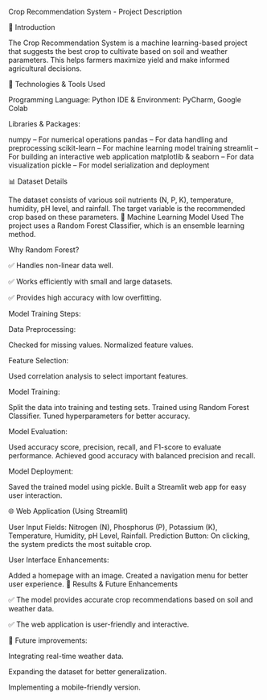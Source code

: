 Crop Recommendation System - Project Description


📌 Introduction

The Crop Recommendation System is a machine learning-based project that suggests the best crop to cultivate based on soil and weather parameters. This helps farmers maximize yield and make informed agricultural decisions.


🔧 Technologies & Tools Used

Programming Language: Python
IDE & Environment: PyCharm, Google Colab

Libraries & Packages:

numpy – For numerical operations
pandas – For data handling and preprocessing
scikit-learn – For machine learning model training
streamlit – For building an interactive web application
matplotlib & seaborn – For data visualization
pickle – For model serialization and deployment

📊 Dataset Details

The dataset consists of various soil nutrients (N, P, K), temperature, humidity, pH level, and rainfall.
The target variable is the recommended crop based on these parameters.
🧠 Machine Learning Model Used
The project uses a Random Forest Classifier, which is an ensemble learning method.

Why Random Forest?

✅ Handles non-linear data well.

✅ Works efficiently with small and large datasets.

✅ Provides high accuracy with low overfitting.

Model Training Steps:

Data Preprocessing:

Checked for missing values.
Normalized feature values.

Feature Selection:

Used correlation analysis to select important features.

Model Training:

Split the data into training and testing sets.
Trained using Random Forest Classifier.
Tuned hyperparameters for better accuracy.

Model Evaluation:

Used accuracy score, precision, recall, and F1-score to evaluate performance.
Achieved good accuracy with balanced precision and recall.

Model Deployment:

Saved the trained model using pickle.
Built a Streamlit web app for easy user interaction.

🌐 Web Application (Using Streamlit)

User Input Fields: Nitrogen (N), Phosphorus (P), Potassium (K), Temperature, Humidity, pH Level, Rainfall.
Prediction Button: On clicking, the system predicts the most suitable crop.

User Interface Enhancements:

Added a homepage with an image.
Created a navigation menu for better user experience.
🚀 Results & Future Enhancements

✅ The model provides accurate crop recommendations based on soil and weather data.

✅ The web application is user-friendly and interactive.

🔹 Future improvements:

Integrating real-time weather data.

Expanding the dataset for better generalization.

Implementing a mobile-friendly version.
